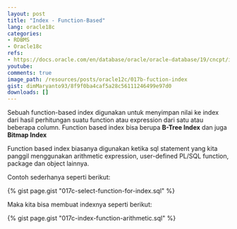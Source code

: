 ```yaml
---
layout: post
title: "Index - Function-Based"
lang: oracle18c
categories:
- RDBMS
- Oracle18c
refs: 
- https://docs.oracle.com/en/database/oracle/oracle-database/19/cncpt/indexes-and-index-organized-tables.html#GUID-9AD7651D-0F0D-4FC6-A984-5845F0224EE6
youtube: 
comments: true
image_path: /resources/posts/oracle12c/017b-fuction-index
gist: dimMaryanto93/8f9f0ba4caf5a28c56111246499e97d0
downloads: []
---
```


Sebuah function-based index digunakan untuk menyimpan nilai ke index dari hasil perhitungan suatu function atau expression dari satu atau beberapa column. Function based index bisa berupa **B-Tree Index** dan juga **Bitmap Index**

Function based index biasanya digunakan ketika sql statement yang kita panggil menggunakan arithmetic expression, user-defined PL/SQL function, package dan object lainnya.

Contoh sederhanya seperti berikut:

{% gist page.gist "017c-select-function-for-index.sql" %}

Maka kita bisa membuat indexnya seperti berikut:

{% gist page.gist "017c-index-function-arithmetic.sql" %}